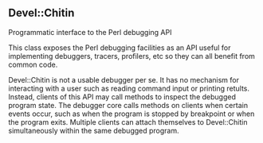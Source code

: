 ## Devel::Chitin

Programmatic interface to the Perl debugging API

This class exposes the Perl debugging facilities as an API useful for
implementing debuggers, tracers, profilers, etc so they can all benefit from
common code.

Devel::Chitin is not a usable debugger per se.  It has no mechanism for interacting
with a user such as reading command input or printing retults.  Instead,
clients of this API may call methods to inspect the debugged program state.
The debugger core calls methods on clients when certain events occur, such
as when the program is stopped by breakpoint or when the program exits.
Multiple clients can attach themselves to Devel::Chitin simultaneously within
the same debugged program.
